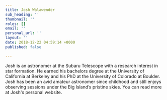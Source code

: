 ```yaml
---
title: Josh Walawender
sub_heading: ''
thumbnail: ''
roles: []
email: ''
personal_url: ''
layout: ''
date: 2018-12-22 04:59:14 +0000
published: false

---
```

Josh is an astronomer at the Subaru Telescope with a research interest in star formation. He earned his bachelors degree at the University of California at Berkeley and his PhD at the University of Colorado at Boulder. Josh has been an avid amateur astronomer since childhood and still enjoys observing sessions under the Big Island’s pristine skies. You can read more at Josh's personal website.